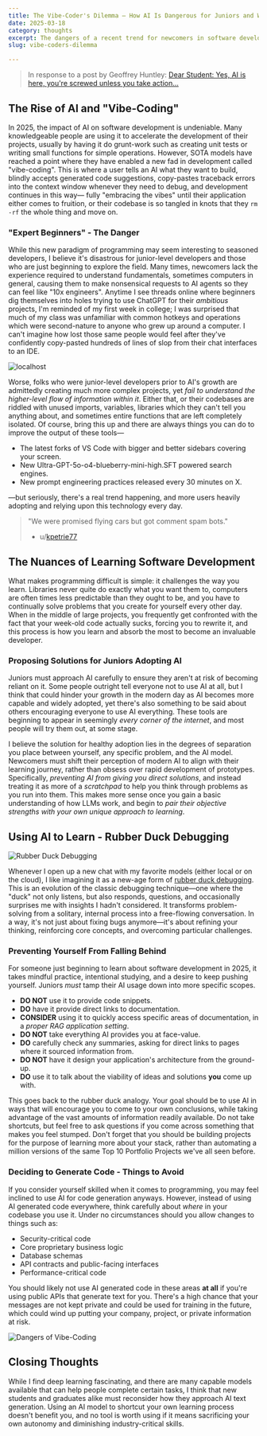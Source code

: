 ```yaml
---
title: The Vibe-Coder's Dilemma – How AI Is Dangerous for Juniors and What To Do About It
date: 2025-03-18
category: thoughts
excerpt: The dangers of a recent trend for newcomers in software development.
slug: vibe-coders-dilemma

---
```


> In response to a post by Geoffrey Huntley: [Dear Student: Yes, AI is here, you're screwed unless you take action...](https://ghuntley.com/screwed/)

## The Rise of AI and "Vibe-Coding"

In 2025, the impact of AI on software development is undeniable. Many knowledgeable people are using it to accelerate the development of their projects, usually by having it do grunt-work such as creating unit tests or writing small functions for simple operations. However, SOTA models have reached a point where they have enabled a new fad in development called "vibe-coding". This is where a user tells an AI what they want to build, blindly accepts generated code suggestions, copy-pastes traceback errors into the context window whenever they need to debug, and development continues in this way— fully "embracing the vibes" until their application either comes to fruition, or their codebase is so tangled in knots that they `rm -rf` the whole thing and move on.

### "Expert Beginners" - The Danger

While this new paradigm of programming may seem interesting to seasoned developers, I believe it's disastrous for junior-level developers and those who are just beginning to explore the field. Many times, newcomers lack the experience required to understand fundamentals, sometimes computers in general, causing them to make nonsensical requests to AI agents so they can feel like "10x engineers". Anytime I see threads online where beginners dig themselves into holes trying to use ChatGPT for their *ambitious* projects, I'm reminded of my first week in college; I was surprised that much of my class was unfamiliar with common hotkeys and operations which were second-nature to anyone who grew up around a computer. I can't imagine how lost those same people would feel after they've confidently copy-pasted hundreds of lines of slop from their chat interfaces to an IDE.

![localhost](https://preview.redd.it/ai-is-taking-over-v0-l2pzxryu5gxa1.jpg?auto=webp&s=5698e400ee5dd1282ca511d4baee9acfb430800b)

Worse, folks who were junior-level developers prior to AI's growth are admittedly creating much more complex projects, yet *fail to understand the higher-level flow of information within it*. Either that, or their codebases are riddled with unused imports, variables, libraries which they can't tell you anything about, and sometimes entire functions that are left completely isolated. Of course, bring this up and there are always things you can do to improve the output of these tools—

- The latest forks of VS Code with bigger and better sidebars covering your screen.
- New Ultra-GPT-5o-o4-blueberry-mini-high.SFT powered search engines.
- New prompt engineering practices released every 30 minutes on X.

—but seriously, there's a real trend happening, and more users heavily adopting and relying upon this technology every day.

> "We were promised flying cars but got comment spam bots."
> 	- u/[kpetrie77](https://www.reddit.com/r/GenX/comments/1g8bumd/comment/lsxadcr/?utm_source=share&utm_medium=web3x&utm_name=web3xcss&utm_term=1&utm_content=share_button)

## The Nuances of Learning Software Development

What makes programming difficult is simple: it challenges the way you learn. Libraries never quite do exactly what you want them to, computers are often times less predictable than they ought to be, and you have to continually solve problems that you create for yourself every other day. When in the middle of large projects, you frequently get confronted with the fact that your week-old code actually sucks, forcing you to rewrite it, and this process is how you learn and absorb the most to become an invaluable developer.

### Proposing Solutions for Juniors Adopting AI

Juniors must approach AI carefully to ensure they aren't at risk of becoming reliant on it. Some people outright tell everyone not to use AI at all, but I think that could hinder your growth in the modern day as AI becomes more capable and widely adopted, yet there's also something to be said about others encouraging everyone to use AI everything. These tools are beginning to appear in seemingly *every corner of the internet*, and most people will try them out, at some stage.

I believe the solution for healthy adoption lies in the degrees of separation you place between yourself, any specific problem, and the AI model. Newcomers must shift their perception of modern AI to align with their learning journey, rather than obsess over rapid development of prototypes. Specifically, *preventing AI from giving you direct solutions*, and instead treating it as more of a *scratchpad* to help you think through problems as you run into them. This makes more sense once you gain a basic understanding of how LLMs work, and begin to *pair their objective strengths with your own unique approach to learning*.

## Using AI to Learn - Rubber Duck Debugging

![Rubber Duck Debugging](https://storage.googleapis.com/duckly-blog/2019/10/IMG_7540.jpeg)

Whenever I open up a new chat with my favorite models (either local or on the cloud), I like imagining it as a new-age form of [rubber duck debugging](https://en.wikipedia.org/wiki/Rubber_duck_debugging). This is an evolution of the classic debugging technique—one where the "duck" not only listens, but also responds, questions, and occasionally surprises me with insights I hadn't considered. It transforms problem-solving from a solitary, internal process into a free-flowing conversation. In a way, it's not just about fixing bugs anymore—it's about refining your thinking, reinforcing core concepts, and overcoming particular challenges.

### Preventing Yourself From Falling Behind

For someone just beginning to learn about software development in 2025, it takes mindful practice, intentional studying, and a desire to keep pushing yourself. Juniors *must* tamp their AI usage down into more specific scopes.

- **DO NOT** use it to provide code snippets.
- **DO** have it provide direct links to documentation.
- **CONSIDER** using it to quickly access specific areas of documentation, in a *proper RAG application setting*.
- **DO NOT** take everything AI provides you at face-value.
- **DO** carefully check any summaries, asking for direct links to pages where it sourced information from.
- **DO NOT** have it design your application's architecture from the ground-up.
- **DO** use it to talk about the viability of ideas and solutions **you** come up with.

This goes back to the rubber duck analogy. Your goal should be to use AI in ways that will encourage you to come to your own conclusions, while taking advantage of the vast amounts of information readily available. Do not take shortcuts, but feel free to ask questions if you come across something that makes you feel stumped. Don't forget that you should be building projects for the purpose of learning more about your stack, rather than automating a million versions of the same Top 10 Portfolio Projects we've all seen before.

### Deciding to Generate Code - Things to Avoid

If you consider yourself skilled when it comes to programming, you may feel inclined to use AI for code generation anyways. However, instead of using AI generated code everywhere, think carefully about *where* in your codebase you use it. Under no circumstances should you allow changes to things such as:

- Security-critical code
- Core proprietary business logic
- Database schemas
- API contracts and public-facing interfaces
- Performance-critical code

You should likely not use AI generated code in these areas **at all** if you're using public APIs that generate text for you. There's a high chance that your messages are not kept private and could be used for training in the future, which could wind up putting your company, project, or private information at risk.

![Dangers of Vibe-Coding](https://i.redd.it/acp1k9csabpe1.png)

## Closing Thoughts

While I find deep learning fascinating, and there are many capable models available that can help people complete certain tasks, I think that new students and graduates alike must reconsider how they approach AI text generation. Using an AI model to shortcut your own learning process doesn't benefit you, and no tool is worth using if it means sacrificing your own autonomy and diminishing industry-critical skills.
